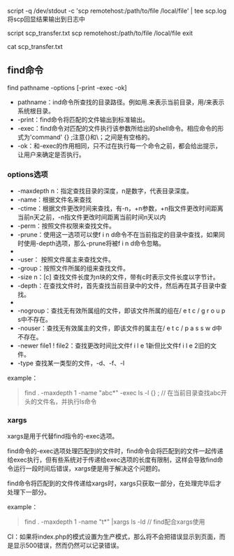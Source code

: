script -q /dev/stdout -c 'scp remotehost:/path/to/file /local/file' | tee scp.log
将scp回显结果输出到日志中


script scp_transfer.txt
scp remotehost:/path/to/file /local/file
exit

cat scp_transfer.txt

## find命令
find pathname -options [-print -exec -ok]

- pathname：ind命令所查找的目录路径。例如用.来表示当前目录，用/来表示系统根目录。
- -print：find命令将匹配的文件输出到标准输出。
- -exec：find命令对匹配的文件执行该参数所给出的shell命令。相应命令的形式为'command' {} \;注意{}和\；之间是有空格的。
- -ok：和-exec的作用相同，只不过在执行每一个命令之前，都会给出提示，让用户来确定是否执行。

### options选项
- -maxdepth n：指定查找目录的深度，n是数字，代表目录深度。
- -name：根据文件名来查找
- -ctime：根据文件更改时间来查找，有-n，+n参数，+n指文件更改时间距离当前n天之前，-n指文件更改时间距离当前时间n天以内
- -perm：按照文件权限来查找文件。
- -prune：使用这一选项可以使f i n d命令不在当前指定的目录中查找，如果同时使用-depth选项，那么-prune将被f i n d命令忽略。
- 
- -user： 按照文件属主来查找文件。
- -group：按照文件所属的组来查找文件。
- -size n：[c] 查找文件长度为n块的文件，带有c时表示文件长度以字节计。
- -depth：在查找文件时，首先查找当前目录中的文件，然后再在其子目录中查找。
- 
- -nogroup：查找无有效所属组的文件，即该文件所属的组在/ e t c / g r o u p s中不存在。
- -nouser：查找无有效属主的文件，即该文件的属主在/ e t c / p a s s w d中不存在。
- -newer file1 ! file2：查找更改时间比文件f i l e 1新但比文件f i l e 2旧的文件。
- -type 查找某一类型的文件，-d、-f、-l

example：

> find . -maxdepth 1 -name "abc*" -exec ls -l {} \;
// 在当前目录查找abc开头的文件名，并执行ls命令


### xargs
xargs是用于代替find指令的-exec选项。

find命令的-exec选项处理匹配到的文件时，find命令会将匹配到的文件一起传递给exec执行，但有些系统对于传递给exec选项的长度有限制，这样会导致find命令运行一段时间后错误，xargs便是用于解决这个问题的。

find命令将匹配到的文件传递给xargs时，xargs只获取一部分，在处理完毕后才处理下一部分。

example：
> find . -maxdepth 1 -name "t*" |xargs ls -ld
// find配合xargs使用




CI：如果将index.php的模式设置为生产模式，那么将不会把错误显示到页面，而是显示500错误，然而仍然可以记录错误。